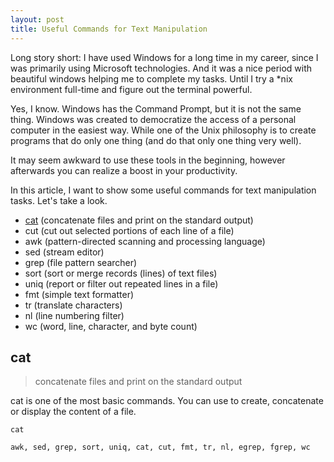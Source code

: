 ```yaml
---
layout: post
title: Useful Commands for Text Manipulation
---
```


Long story short: I have used Windows for a long time in my career, since I was primarily using
Microsoft technologies. And it was a nice period with beautiful windows helping
me to complete my tasks. Until I try a *nix environment full-time and figure
out the terminal powerful.

Yes, I know. Windows has the Command Prompt, but it is not the same thing.
Windows was created to democratize the access of a personal computer in the easiest
way. While one of the Unix philosophy is to create programs that do only one thing
(and do that only one thing very well).

It may seem awkward to use these tools in the beginning, however afterwards you can realize a boost in your productivity.

In this article, I want to show some useful commands for text manipulation
tasks. Let's take a look.

<!--more-->

* [cat](#cat) (concatenate files and print on the standard output)
* cut (cut out selected portions of each line of a file)
* awk (pattern-directed scanning and processing language)
* sed (stream editor)
* grep (file pattern searcher)
* sort (sort or merge records (lines) of text files)
* uniq (report or filter out repeated lines in a file)
* fmt (simple text formatter)
* tr (translate characters)
* nl (line numbering filter)
* wc (word, line, character, and byte count)

## cat
> concatenate files and print on the standard output

cat is one of the most basic commands. You can use to create, concatenate or
display the content of a file.

```shell
cat 

awk, sed, grep, sort, uniq, cat, cut, fmt, tr, nl, egrep, fgrep, wc
